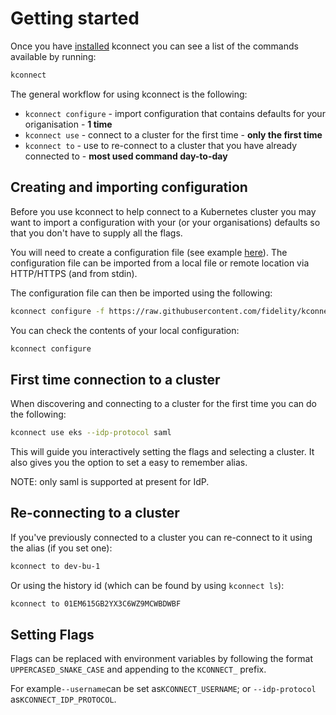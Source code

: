 # Getting started

Once you have [installed](installation.md) kconnect you can see a list of the commands available by running:

```bash
kconnect
```

The general workflow for using kconnect is the following:

- `kconnect configure` - import configuration that contains defaults for your origanisation - **1 time**
- `kconnect use` - connect to a cluster for the first time - **only the first time**
- `kconnect to` - use to re-connect to a cluster that you have already connected to - **most used command day-to-day**

## Creating and importing configuration

Before you use kconnect to help connect to a Kubernetes cluster you may want to import a configuration with your (or your organisations) defaults so that you don't have to supply all the flags.

You will need to create a configuration file (see example [here](https://github.com/fidelity/kconnect/blob/main/examples/config.yaml)). The configuration file can be imported from a local file or remote location via HTTP/HTTPS (and from stdin).

The configuration file can then be imported using the following:

```bash
kconnect configure -f https://raw.githubusercontent.com/fidelity/kconnect/main/examples/config.yaml
```

You can check the contents of your local configuration:

```bash
kconnect configure
```

## First time connection to a cluster

When discovering and connecting to a cluster for the first time you can do the following:

```bash
kconnect use eks --idp-protocol saml
```

This will guide you interactively setting the flags and selecting a cluster. It also gives you the option to set a easy to remember alias.

NOTE: only saml is supported at present for IdP.

## Re-connecting to a cluster

If you've previously connected to a cluster you can re-connect to it using the alias (if you set one):

```bash
kconnect to dev-bu-1
```

Or using the history id (which can be found by using `kconnect ls`):

```bash
kconnect to 01EM615GB2YX3C6WZ9MCWBDWBF
```

## Setting Flags

Flags can be replaced with environment variables by following the format `UPPERCASED_SNAKE_CASE` and appending to the `KCONNECT_` prefix.

For example`--username`can be set as`KCONNECT_USERNAME`; or `--idp-protocol` as`KCONNECT_IDP_PROTOCOL`.
